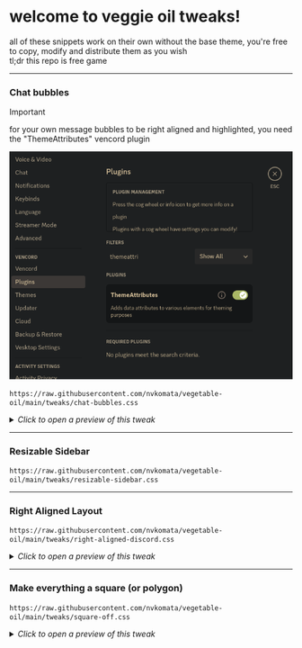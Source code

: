 # welcome to veggie oil tweaks!

all of these snippets work on their own without the base theme, you're free to copy, modify and distribute them as you wish  
tl;dr this repo is free game

---

### Chat bubbles

> [!IMPORTANT]  
> for your own message bubbles to be right aligned and highlighted, you need the "ThemeAttributes" vencord plugin
>
> ![you need this](image.png)

```
https://raw.githubusercontent.com/nvkomata/vegetable-oil/main/tweaks/chat-bubbles.css
```

<details>
<summary><i>Click to open a preview of this tweak</i></summary>

![chat bubbles preview](/tweaks/previews/chatbubbles.png)

</details>

---

### Resizable Sidebar

```
https://raw.githubusercontent.com/nvkomata/vegetable-oil/main/tweaks/resizable-sidebar.css
```

---

### Right Aligned Layout
```
https://raw.githubusercontent.com/nvkomata/vegetable-oil/main/tweaks/right-aligned-discord.css
```

<details>
<summary><i>Click to open a preview of this tweak</i></summary>

![right aligned layout preview](/tweaks/previews/ral.png)

</details>

---

### Make everything a square (or polygon)

```
https://raw.githubusercontent.com/nvkomata/vegetable-oil/main/tweaks/square-off.css
```

<details>
<summary><i>Click to open a preview of this tweak</i></summary>

![square off preview](https://github.com/user-attachments/assets/d99640c7-ca60-4c19-9006-c394f0dc1d5e)

</details>
